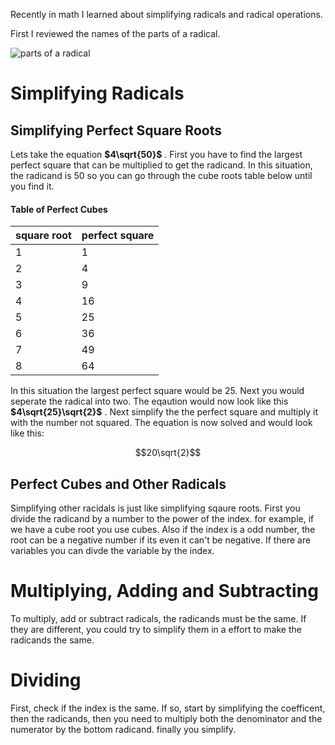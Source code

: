Recently in math I learned about simplifying radicals and radical operations.

First I reviewed the names of the parts of a radical.
 
![parts of a radical](https://study.com/cimages/multimages/16/radical_image.jpg)

# Simplifying Radicals 

## Simplifying Perfect Square Roots 

Lets take the equation **$4\sqrt{50}$**  . First you have to find the largest perfect square that can be multiplied to get the radicand. In this situation, the radicand is 50 so you can go through the cube roots table below until you find it. 

#### Table of Perfect Cubes 

 |square root|perfect square|
 |---------|------------|
 |1        |1           |
 |2        |4           |
 |3        |9           |
 |4        |16          |
 |5        |25          |
 |6        |36          |
 |7        |49          |
 |8        |64          |

In this situation the largest perfect square would be 25. Next you would seperate the radical into two. The eqaution would now look like this **$4\sqrt{25}\sqrt{2}$** . Next simplify the the perfect square and multiply it with the number not squared. The equation is now solved and would look like this:

$$20\sqrt{2}$$

## Perfect Cubes and Other Radicals 

Simplifying other racidals is just like simplifying sqaure roots. First you divide the radicand by a number to the power of the index. for example, if we have a cube root you use cubes. Also if the index is a odd number, the root can be a negative number if its even it can't be negative. If there are variables you can divde the variable by the index.

# Multiplying, Adding and Subtracting 

To multiply, add or subtract radicals, the radicands must be the same. If they are different, you could try to simplify them in a effort to  make the radicands the same.

# Dividing 

First, check if the index is the same. If so, start by simplifying the coefficent, then the radicands, then you need to multiply both the denominator and the numerator by the bottom radicand. finally you simplify.
